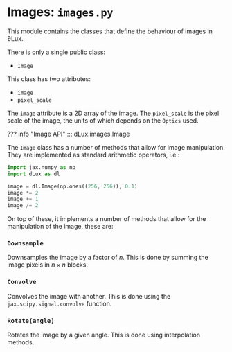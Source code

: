 # Images: `images.py`

This module contains the classes that define the behaviour of images in ∂Lux.

There is only a single public class:

- `Image`

This class has two attributes:

- `image`
- `pixel_scale`

The `image` attribute is a 2D array of the image. The `pixel_scale` is the pixel scale of the image, the units of which depends on the `Optics` used.

??? info "Image API"
    ::: dLux.images.Image

[Comment]: <> (it doesn't actually say what the standard arithmetic operators do)
The `Image` class has a number of methods that allow for image manipulation. They are implemented as standard arithmetic operators, i.e.:

```python
import jax.numpy as np
import dLux as dl

image = dl.Image(np.ones((256, 256)), 0.1)
image *= 2
image += 1
image /= 2
```
[Comment]: <> (it doesn't say HOW to implement these other methods)
On top of these, it implements a number of methods that allow for the manipulation of the image, these are:

### `Downsample`

Downsamples the image by a factor of $n$. This is done by summing the image pixels in $n \times n$ blocks.

### `Convolve`

Convolves the image with another. This is done using the `jax.scipy.signal.convolve` function.

### `Rotate(angle)`

Rotates the image by a given angle. This is done using interpolation methods.
